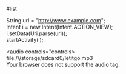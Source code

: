 #list

  String url = "http://www.example.com";  
  Intent i = new Intent(Intent.ACTION_VIEW);  
  i.setData(Uri.parse(url));  
  startActivity(i);  

<audio controls="controls>  
<source src="file:///storage/sdcard0/letitgo.mp3" type="audio/mpeg">file:///storage/sdcard0/letitgo.mp3  
Your browser does not support the audio tag.  
</audio>   
